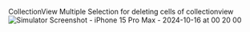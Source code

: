 CollectionView
Multiple Selection for deleting cells of collectionview
![Simulator Screenshot - iPhone 15 Pro Max - 2024-10-16 at 00 20 00](https://github.com/user-attachments/assets/b07953a4-5083-47b0-9cbd-df6099b0d16c)

